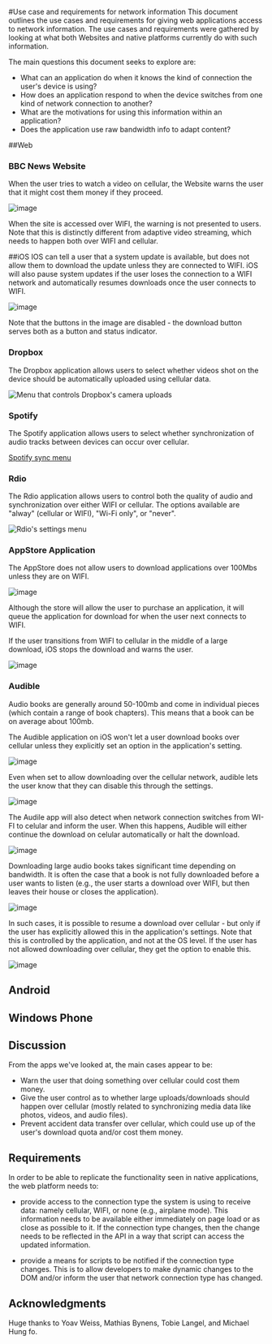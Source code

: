 #Use case and requirements for network information
This document outlines the use cases and requirements for giving web applications access to network information. The use cases and requirements were gathered by looking at what both Websites and native platforms currently do with such information. 

The main questions this document seeks to explore are:

 * What can an application do when it knows the kind of connection the user's device is using?     
 * How does an application respond to when the device switches from one kind of network connection to another? 
 * What are the motivations for using this information within an application? 
 * Does the application use raw bandwidth info to adapt content?

##Web

### BBC News Website
When the user tries to watch a video on cellular, the Website warns the user that it might cost them money if they proceed. 

![image](images/bbc_cellular.png)

When the site is accessed over WIFI, the warning is not presented to users. Note that this is distinctly different from adaptive video streaming, which needs to happen both over WIFI and cellular.

##iOS
IOS can tell a user that a system update is available, but does not allow them to download the update unless they are connected to WIFI. iOS will also pause system updates if the user loses the connection to a WIFI network and automatically resumes downloads once the user connects to WIFI. 

![image](images/ios_needs_wifi.png)

Note that the buttons in the image are disabled - the download button serves both as a button and status indicator.

### Dropbox
The Dropbox application allows users to select whether videos shot on the device should be automatically uploaded using cellular data. 

![Menu that controls Dropbox's camera uploads](images/dropbox_camera_sync.png)

### Spotify 
The Spotify application allows users to select whether synchronization of audio tracks between devices can occur over cellular. 

[Spotify sync menu](images/spotify_sync_menu.png)

### Rdio
The Rdio application allows users to control both the quality of audio and synchronization over either WIFI or cellular. The options available are "alway" (cellular or WIFI), "Wi-Fi only", or "never".   

![Rdio's settings menu](images/rdio_settings.png)

### AppStore Application
The AppStore does not allow users to download applications over 100Mbs unless they are on WIFI. 

![image](images/appstore_cell_limit.png)

Although the store will allow the user to purchase an application, it will queue the application for download for when the user next connects to WIFI. 

If the user transitions from WIFI to cellular in the middle of a large download, iOS stops the download and warns the user.


![image](images/ios_cell_switch.png)

### Audible 
Audio books are generally around 50-100mb and come in individual pieces (which contain a range of book chapters). This means that a book can be on average about 100mb. 

The Audible application on iOS won't let a user download books over cellular unless they explicitly set an option in the application's setting. 

![image](images/audible_wifi_only.png)

Even when set to allow downloading over the cellular network, audible lets the user know that they can disable this through the settings. 

![image](images/audible_over_cell.png)

The Audile app will also detect when network connection switches from WI-FI to celular and inform the user. When this happens, Audible will either continue the download on celular automatically or halt the download. 

![image](images/audible_cell_switch.png)

Downloading large audio books takes significant time depending on bandwidth. It is often the case that a book is not fully downloaded before a user wants to listen (e.g., the user starts a download over WIFI, but then leaves their house or closes the application).

![image](images/audible_error.png)

 In such cases, it is possible to resume a download over cellular - but only if the user has explicitly allowed this in the application's settings. Note that this is controlled by the application, and not at the OS level. If the user has not allowed downloading over cellular, they get the option to enable this. 

![image](images/audible_wifi_warn.png)
	
## Android

## Windows Phone


## Discussion 

From the apps we've looked at, the main cases appear to be:

* Warn the user that doing something over cellular could cost them money.
* Give the user control as to whether large uploads/downloads should happen over cellular (mostly related to synchronizing media data like photos, videos, and audio files).
* Prevent accident data transfer over cellular, which could use up of the user's download quota and/or cost them money. 

## Requirements 
In order to be able to replicate the functionality seen in native applications, the web platform needs to:

 * provide access to the connection type the system is using to receive data: namely cellular, WIFI, or none (e.g., airplane mode). This information needs to be available either immediately on page load or as close as possible to it. If the connection type changes, then the change needs to be reflected in the API in a way that script can access the updated information.  

 * provide a means for scripts to be notified if the connection type changes. This is to allow developers to make dynamic changes to the DOM and/or inform the user that network connection type has changed.

 ## Acknowledgments 
 Huge thanks to Yoav Weiss, Mathias Bynens, Tobie Langel, and Michael Hung fo.